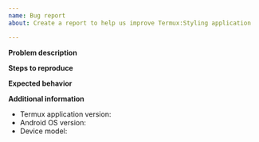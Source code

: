 ```yaml
---
name: Bug report
about: Create a report to help us improve Termux:Styling application

---
```


<!--
IMPORTANT:

1. Support of Android 5.x - 6.x is finished.
2. Note that Termux:Styling does not perform Color or Font rendering.
2. Fill the template AFTER comments.
-->

**Problem description**
<!--
A clear and concise description of what the problem is.
You may post screenshots in addition to description.
-->

**Steps to reproduce**
<!--
Steps to reproduce the behavior. Please post all necessary
commands that are needed to reproduce the issue.
-->

**Expected behavior**
<!--
A clear and concise description of what you expected to happen.
-->

**Additional information**

* Termux application version:
* Android OS version:
* Device model:
